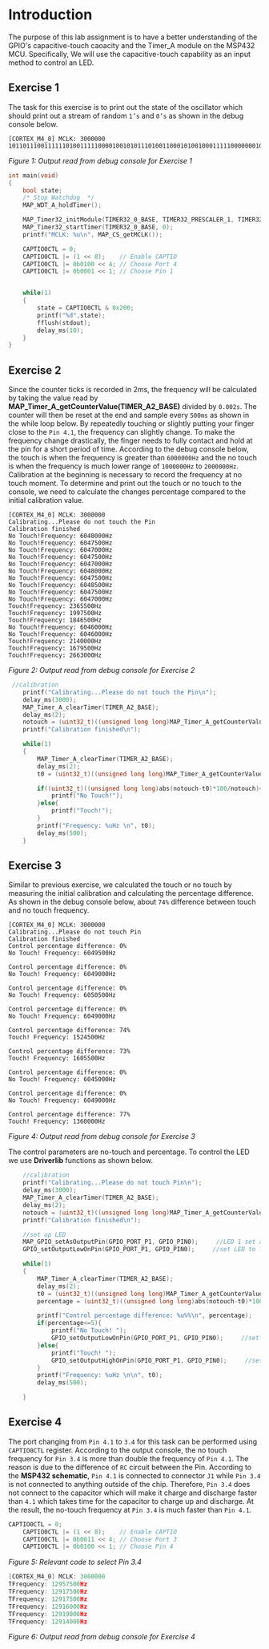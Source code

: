 # Introduction
The purpose of this lab assignment is to have a better understanding of the GPIO's capacitive-touch caoacity and the Timer_A module on the MSP432 MCU. Specifically, We will use the capacitive-touch capability as an input method to control an LED.

## Exercise 1
The task for this exercise is to print out the state of the oscillator which should print out a stream of random `1’s` and `0’s` as shown in the debug console below.

```
[CORTEX_M4_0] MCLK: 3000000
10110111001111110100111110000100101011101001100010100100011111000000010111001101110100011001101000111010110111110110011001100
```
*Figure 1: Output read from debug console for Exercise 1*

```c
int main(void)
{
    bool state;
    /* Stop Watchdog  */
    MAP_WDT_A_holdTimer();

    MAP_Timer32_initModule(TIMER32_0_BASE, TIMER32_PRESCALER_1, TIMER32_32BIT, TIMER32_FREE_RUN_MODE);
    MAP_Timer32_startTimer(TIMER32_0_BASE, 0);
    printf("MCLK: %u\n", MAP_CS_getMCLK());

    CAPTIO0CTL = 0;
    CAPTIO0CTL |= (1 << 8);    // Enable CAPTIO
    CAPTIO0CTL |= 0b0100 << 4; // Choose Port 4
    CAPTIO0CTL |= 0b0001 << 1; // Choose Pin 1


    while(1)
    {
        state = CAPTIO0CTL & 0x200;
        printf("%d",state);
        fflush(stdout);
        delay_ms(10);
    }
}
```

## Exercise 2
Since the counter ticks is recorded in 2ms, the frequency will be calculated by taking the value read by **MAP_Timer_A_getCounterValue(TIMER_A2_BASE)** divided by `0.002s`. The counter will then be reset at the end and sample every `500ms` as shown in the while loop below. By repeatedly touching or slightly putting your finger close to the `Pin 4.1`, the frequency can slightly change. To make the frequency change drastically, the finger needs to fully contact and hold at the pin for a short period of time. According to the debug console below, the touch is when the frequency is greater than `6000000Hz` and the no touch is when the frequency is much lower range of `1000000Hz` to `2000000Hz`. Calibration at the beginning is necessary to record the frequency at no touch moment. To determine and print out the touch or no touch to the console, we need to calculate the changes percentage compared to the initial calibration value.
```
[CORTEX_M4_0] MCLK: 3000000
Calibrating...Please do not touch the Pin
Calibration finished
No Touch!Frequency: 6048000Hz 
No Touch!Frequency: 6047500Hz 
No Touch!Frequency: 6047000Hz 
No Touch!Frequency: 6047500Hz 
No Touch!Frequency: 6047000Hz 
No Touch!Frequency: 6048000Hz 
No Touch!Frequency: 6047500Hz 
No Touch!Frequency: 6048500Hz 
No Touch!Frequency: 6047500Hz 
No Touch!Frequency: 6047000Hz 
Touch!Frequency: 2365500Hz 
Touch!Frequency: 1997500Hz 
Touch!Frequency: 1846500Hz 
No Touch!Frequency: 6046000Hz 
No Touch!Frequency: 6046000Hz 
Touch!Frequency: 2140000Hz 
Touch!Frequency: 1679500Hz 
Touch!Frequency: 2663000Hz 
```
*Figure 2: Output read from debug console for Exercise 2*
```c
 //calibration
    printf("Calibrating...Please do not touch the Pin\n");
    delay_ms(3000);
    MAP_Timer_A_clearTimer(TIMER_A2_BASE);
    delay_ms(2);
    notouch = (uint32_t)((unsigned long long)MAP_Timer_A_getCounterValue(TIMER_A2_BASE)*1000/2);
    printf("Calibration finished\n");

    while(1)
    {
        MAP_Timer_A_clearTimer(TIMER_A2_BASE);
        delay_ms(2);
        t0 = (uint32_t)((unsigned long long)MAP_Timer_A_getCounterValue(TIMER_A2_BASE)*1000/2);

        if((uint32_t)((unsigned long long)abs(notouch-t0)*100/notouch)<=5){
            printf("No Touch!");
        }else{
            printf("Touch!");
        }
        printf("Frequency: %uHz \n", t0);
        delay_ms(500);
    }
```

## Exercise 3
Similar to previous exercise, we calculated the touch or no touch by measuring the initial calibration and calculating the percentage difference. As shown in the debug console below, about `74%` difference between touch and no touch frequency. 
```
[CORTEX_M4_0] MCLK: 3000000
Calibrating...Please do not touch Pin
Calibration finished
Control percentage difference: 0%
No Touch! Frequency: 6049500Hz 

Control percentage difference: 0%
No Touch! Frequency: 6049000Hz 

Control percentage difference: 0%
No Touch! Frequency: 6050500Hz 

Control percentage difference: 0%
No Touch! Frequency: 6049000Hz 

Control percentage difference: 74%
Touch! Frequency: 1524500Hz 

Control percentage difference: 73%
Touch! Frequency: 1605500Hz 

Control percentage difference: 0%
No Touch! Frequency: 6045000Hz 

Control percentage difference: 0%
No Touch! Frequency: 6049000Hz 

Control percentage difference: 77%
Touch! Frequency: 1360000Hz 
```
*Figure 4: Output read from debug console for Exercise 3*

The control parameters are no-touch and percentage. To control the LED we use **Driverlib** functions as shown below.
```c
    //calibration
    printf("Calibrating...Please do not touch Pin\n");
    delay_ms(3000);
    MAP_Timer_A_clearTimer(TIMER_A2_BASE);
    delay_ms(2);
    notouch = (uint32_t)((unsigned long long)MAP_Timer_A_getCounterValue(TIMER_A2_BASE)*1000/2);
    printf("Calibration finished\n");

    //set up LED
    MAP_GPIO_setAsOutputPin(GPIO_PORT_P1, GPIO_PIN0);     //LED 1 set as output
    GPIO_setOutputLowOnPin(GPIO_PORT_P1, GPIO_PIN0);     //set LED to low

    while(1)
    {
        MAP_Timer_A_clearTimer(TIMER_A2_BASE);
        delay_ms(2);
        t0 = (uint32_t)((unsigned long long)MAP_Timer_A_getCounterValue(TIMER_A2_BASE)*1000/2);
        percentage = (uint32_t)((unsigned long long)abs(notouch-t0)*100/notouch); // control parameter

        printf("Control percentage difference: %u%%\n", percentage);
        if(percentage<=5){
            printf("No Touch! ");
            GPIO_setOutputLowOnPin(GPIO_PORT_P1, GPIO_PIN0);     //set LED to low
        }else{
            printf("Touch! ");
            GPIO_setOutputHighOnPin(GPIO_PORT_P1, GPIO_PIN0);     //set LED to high
        }
        printf("Frequency: %uHz \n\n", t0);
        delay_ms(500);

    }
```

## Exercise 4
The port changing from `Pin 4.1` to `3.4` for this task can be performed using `CAPTIO0CTL` register. According to the output console, the no touch frequency for `Pin 3.4` is more than double the frequency of `Pin 4.1`. The reason is due to the difference of `RC` circuit between the Pin. According to the **MSP432 schematic**, `Pin 4.1` is connected to connector `J1` while `Pin 3.4` is not connected to anything outside of the chip. Therefore, `Pin 3.4` does not connect to the capacitor which will make it charge and discharge faster than `4.1` which takes time for the capacitor to charge up and discharge. At the result, the no-touch frequency at `Pin 3.4` is much faster than `Pin 4.1`.
```c
CAPTIO0CTL = 0;
    CAPTIO0CTL |= (1 << 8);    // Enable CAPTIO
    CAPTIO0CTL |= 0b0011 << 4; // Choose Port 3
    CAPTIO0CTL |= 0b0100 << 1; // Choose Pin 4
```
*Figure 5: Relevant code to select Pin 3.4*

```c
[CORTEX_M4_0] MCLK: 3000000
TFrequency: 12957500Hz 
TFrequency: 12917500Hz 
TFrequency: 12917500Hz 
TFrequency: 12916000Hz 
TFrequency: 12919000Hz 
TFrequency: 12914000Hz 
```
*Figure 6: Output read from debug console for Exercise 4*
